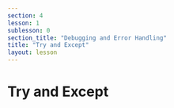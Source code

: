 ```yaml
---
section: 4
lesson: 1
sublesson: 0
section_title: "Debugging and Error Handling"
title: "Try and Except"
layout: lesson
---
```


# Try and Except

<!-- Content goes here -->

